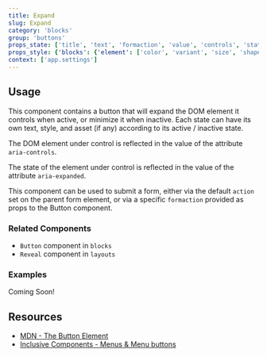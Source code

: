 ```yaml
---
title: Expand
slug: Expand
category: 'blocks'
group: 'buttons'
props_state: ['title', 'text', 'formaction', 'value', 'controls', 'states']
props_style: {'blocks': {'element': ['color', 'variant', 'size', 'shape']}}
context: ['app.settings']
---
```


## Usage

This component contains a button that will expand the DOM element it controls when active, or minimize it when inactive. Each state can have its own text, style, and asset (if any) according to its active / inactive state.

The DOM element under control is reflected in the value of the attribute `aria-controls`.

The state of the element under control is reflected in the value of the attribute `aria-expanded`.

This component can be used to submit a form, either via the default `action` set on the parent form element, or via a specific `formaction` provided as props to the Button component.

### Related Components

- `Button` component in `blocks`
- `Reveal` component in `layouts`

### Examples

<p class="feedback:prose bg:default:000 variant:bare emoji:default">Coming Soon!</p>

## Resources

- [MDN - The Button Element](https://developer.mozilla.org/en-US/docs/Web/HTML/Element/button)
- [Inclusive Components - Menus & Menu buttons](https://inclusive-components.design/menus-menu-buttons/)
